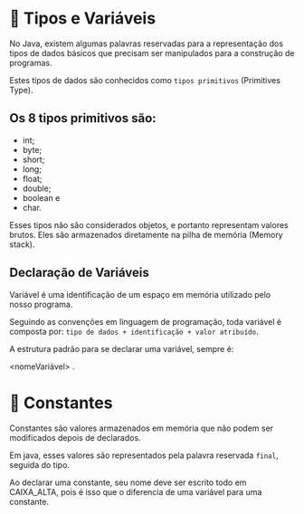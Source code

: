 # 📌 Tipos e Variáveis

No Java, existem algumas palavras reservadas para a representação dos tipos de dados básicos que precisam ser manipulados para a construção de programas. 

Estes tipos de dados são conhecidos como ```tipos primitivos``` (Primitives Type).

## Os 8 tipos primitivos são:

- int;
- byte;
- short;
- long;
- float;
- double;
- boolean e
- char.

Esses tipos não são considerados objetos, e portanto representam valores brutos. Eles são armazenados diretamente na pilha de memória (Memory stack).

## Declaração de Variáveis

Variável é uma identificação de um espaço em memória utilizado pelo nosso programa. 

Seguindo as convenções em linguagem de programação, toda variável é composta por: ````tipo de dados + identificação + valor atribuído````.

A estrutura padrão para se declarar uma variável, sempre é:

<Tipo> <nomeVariável> <atribuicaoDeValorOpcional>.

# 📌 Constantes

Constantes são valores armazenados em memória que não podem ser modificados depois de declarados.

Em java, esses valores são representados pela palavra reservada ``final``, seguida do tipo.

Ao declarar uma constante, seu nome deve ser escrito todo em CAIXA_ALTA, pois é isso que o diferencia de uma variável para uma constante.
